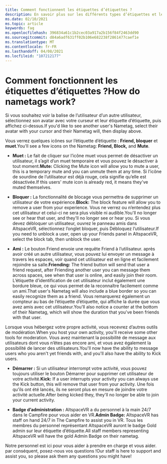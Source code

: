 ```yaml
---
title: Comment fonctionnent les étiquettes d’étiquettes ?
description: En savoir plus sur les différents types d’étiquettes et leur fonctionnement dans AltspaceVR.
ms.date: 02/10/2021
ms.topic: article
keywords: faq
ms.openlocfilehash: 396834a61c1b2cec03a917a2b156f84f2463dd90
ms.sourcegitcommit: d84a6adf631ff02b106e682238f2861477caef1e
ms.translationtype: MT
ms.contentlocale: fr-FR
ms.lasthandoff: 04/08/2021
ms.locfileid: "107212177"
---
```

# <a name="how-do-nametags-work"></a><span data-ttu-id="0fec1-104">Comment fonctionnent les étiquettes d’étiquettes ?</span><span class="sxs-lookup"><span data-stu-id="0fec1-104">How do nametags work?</span></span>

<span data-ttu-id="0fec1-105">Si vous souhaitez voir la balise de l’utilisateur d’un autre utilisateur, sélectionnez son avatar avec votre curseur et leur étiquette d’étiquette, puis affichez ci-dessus.</span><span class="sxs-lookup"><span data-stu-id="0fec1-105">If you'd like to see another user's Nametag, select their avatar with your cursor and their Nametag will, then display above.</span></span>

<span data-ttu-id="0fec1-106">Vous verrez quelques icônes sur l’étiquette d’étiquette : **Friend, bloquer** et **muet**.</span><span class="sxs-lookup"><span data-stu-id="0fec1-106">You'll see a few icons on the Nametag: **Friend, Block,** and **Mute**.</span></span>

* <span data-ttu-id="0fec1-107">**Muet :** Le fait de cliquer sur l’icône muet vous permet de désactiver un utilisateur, il s’agit d’un muet temporaire et vous pouvez le désactiver à tout moment.</span><span class="sxs-lookup"><span data-stu-id="0fec1-107">**Mute:** Clicking the Mute icon will allow you to mute a user, this is a temporary mute and you can unmute them at any time.</span></span> <span data-ttu-id="0fec1-108">Si l’icône de sourdine de l’utilisateur est déjà rouge, cela signifie qu’elle est désactivée.</span><span class="sxs-lookup"><span data-stu-id="0fec1-108">If this users' mute icon is already red, it means they've muted themselves.</span></span>

* <span data-ttu-id="0fec1-109">**Bloquer :** La fonctionnalité de blocage vous permettra de supprimer un utilisateur de votre expérience.</span><span class="sxs-lookup"><span data-stu-id="0fec1-109">**Block:** The block feature will allow you to remove a user from your experience.</span></span> <span data-ttu-id="0fec1-110">Vous ne verrez ou n’entendez plus cet utilisateur et celui-ci ne sera plus visible ni audible.</span><span class="sxs-lookup"><span data-stu-id="0fec1-110">You'll no longer see or hear that user, and they'll no longer see or hear you.</span></span> <span data-ttu-id="0fec1-111">Si vous devez débloquer un utilisateur, ouvrez le panneau amis dans AltspaceVR, sélectionnez l’onglet bloquer, puis Débloquez l’utilisateur.</span><span class="sxs-lookup"><span data-stu-id="0fec1-111">If you need to unblock a user, open up your Friends panel in AltspaceVR, select the block tab, then unblock the user.</span></span>

* <span data-ttu-id="0fec1-112">**Ami :** Le bouton Friend envoie une requête Friend à l’utilisateur. après avoir créé un autre utilisateur, vous pouvez lui envoyer un message à travers les espaces, voir quand cet utilisateur est en ligne et facilement rejoindre sa salle.</span><span class="sxs-lookup"><span data-stu-id="0fec1-112">**Friending:** The friend button will send that user a friend request, after Friending another user you can message them across spaces, see when that user is online, and easily join their room.</span></span> <span data-ttu-id="0fec1-113">L’étiquette d’identification de cet utilisateur inclut également une bordure bleue, ce qui vous permet de la reconnaître facilement comme un ami.</span><span class="sxs-lookup"><span data-stu-id="0fec1-113">That user's Nametag will also include a blue border so you can easily recognize them as a friend.</span></span> <span data-ttu-id="0fec1-114">Vous remarquerez également un compteur au bas de l’étiquette d’étiquette, qui affiche la durée que vous avez amis avec cet utilisateur.</span><span class="sxs-lookup"><span data-stu-id="0fec1-114">You'll also notice a counter at the bottom of their Nametag, which will show the duration that you've been friends with that user.</span></span>

<span data-ttu-id="0fec1-115">Lorsque vous hébergez votre propre activité, vous recevrez d’autres outils de modération.</span><span class="sxs-lookup"><span data-stu-id="0fec1-115">When you host your own activity, you'll receive some other tools for moderation.</span></span> <span data-ttu-id="0fec1-116">Vous avez maintenant la possibilité de message aux utilisateurs dont vous n’êtes pas encore ami, et vous avez également la possibilité de lancer des utilisateurs.</span><span class="sxs-lookup"><span data-stu-id="0fec1-116">You'll now have the ability to message users who you aren't yet friends with, and you'll also have the ability to Kick users.</span></span>

* <span data-ttu-id="0fec1-117">**Démarrer :** Si un utilisateur interrompt votre activité, vous pouvez toujours utiliser le bouton Démarrer pour supprimer cet utilisateur de votre activité.</span><span class="sxs-lookup"><span data-stu-id="0fec1-117">**Kick:** If a user interrupts your activity you can always use the Kick button, this will remove that user from your activity.</span></span> <span data-ttu-id="0fec1-118">Une fois qu’ils ont été lancés, ils ne seront plus en mesure de joindre votre activité actuelle.</span><span class="sxs-lookup"><span data-stu-id="0fec1-118">After being kicked they, they'll no longer be able to join your current activity.</span></span> 

* <span data-ttu-id="0fec1-119">**Badge d’administration :** AltspaceVR a du personnel à la main 24/7 dans le Campfire pour vous aider en VR.</span><span class="sxs-lookup"><span data-stu-id="0fec1-119">**Admin Badge:** AltspaceVR has staff on hand 24/7 in The Campfire to assist you in VR.</span></span> <span data-ttu-id="0fec1-120">Tous les membres du personnel représentant AltspaceVR auront le badge Gold admin sur leur étiquette d’étiquette.</span><span class="sxs-lookup"><span data-stu-id="0fec1-120">All staff members representing AltspaceVR will have the gold Admin Badge on their nametag.</span></span>

<span data-ttu-id="0fec1-121">Notre personnel est ici pour vous aider à prendre en charge et vous aider. par conséquent, posez-nous vos questions !</span><span class="sxs-lookup"><span data-stu-id="0fec1-121">Our staff is here to support and assist you, so please ask them any questions you might have!</span></span> 